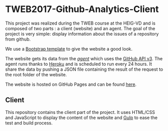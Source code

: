 # TWEB2017-Github-Analytics-Client

This project was realized during the TWEB course at the HEIG-VD and is composed of two parts : a client (website) and an agent. The goal of the project is very simple: display information about the issues of a repository from github.

We use a [Bootstrap template](https://startbootstrap.com/template-categories/all/) to give the website a good look.

The website gets its data from the [_agent_](https://github.com/danpa32/TWEB2017-Github-Analytics-Server) which uses the [GitHub API v3](https://developer.github.com/v3/). The agent runs thanks to [Heroku](https://developer.github.com/v3/) and is scheduled to run every 24 hours. It share the data by pushing a JSON file containing the result of the request to the root folder of the website.

The website is hosted on GitHub Pages and can be found [here](https://danpa32.github.io/TWEB2017-Github-Analytics-Client/).


## Client

This repository contains the client part of the project. It uses HTML/CSS and JavaScript to display the content of the website and [Gulp](https://gulpjs.com/) to ease the test and build process.
